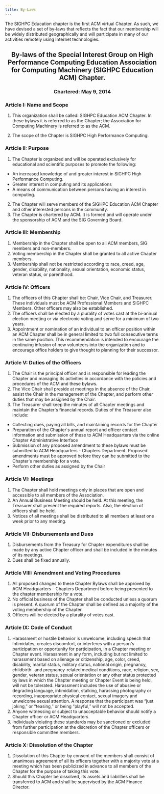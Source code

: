 ```yaml
---
title: By-Laws
---
```


The SIGHPC Education chapter is the first ACM virtual Chapter. As such, we have devised a set of by-laws that reflects the fact that our membership will be widely distributed geographically and will participate in many of our activities remotely using Internet technologies.

## <p style="text-align: center;"> By-laws of the Special Interest Group on High Performance Computing Education  Association for Computing Machinery (SIGHPC Education ACM) Chapter.</p>

### <p style="text-align: center;"> Chartered: May 9, 2014</p>

### Article I: Name and Scope

1. This organization shall be called: SIGHPC Education ACM Chapter. In these bylaws it is referred to as the Chapter; the Association for Computing Machinery is referred to as the ACM. 

2. The scope of the Chapter is SIGHPC High Performance Computing.


### Article II: Purpose

1. The Chapter is organized and will be operated exclusively for educational and scientific purposes to promote the following:
* An increased knowledge of and greater interest in SIGHPC High Performance Computing.
* Greater interest in computing and its applications
* A means of communication between persons having an interest in
computing.
2. The Chapter will serve members of the SIGHPC Education ACM
Chapter and other interested persons in the community.
3. The Chapter is chartered by ACM. It is formed and will operate under
the sponsorship of ACM and the SIG Governing Board.

### Article III: Membership

1. Membership in the Chapter shall be open to all ACM members, SIG
members and non-members.
2. Voting membership in the Chapter shall be granted to all active
Chapter members.
3. Membership shall not be restricted according to race, creed, age,
gender, disability, nationality, sexual orientation, economic status,
veteran status, or parenthood.

### Article IV: Officers

1. The officers of this Chapter shall be: Chair, Vice Chair, and
Treasurer. These individuals must be ACM Professional Members and
SIGHPC Members. Other officers may also be established.
2. The officers shall be elected by a plurality of votes cast at the
bi-annual election meeting or via electronic voting and serve for a
minimum of two years.
3. Appointment or nomination of an individual to an officer position
within an ACM Chapter shall be in general limited to two full
consecutive terms in the same position. This recommendation is
intended to encourage the continuing infusion of new volunteers into
the organization and to encourage office holders to give thought to
planning for their successor.

### Article V: Duties of the Officers

1. The Chair is the principal officer and is responsible for leading the Chapter and managing its activities in accordance with the policies and procedures of the ACM and these bylaws. 
2. The Vice Chair shall preside at meetings in the absence of the Chair,
assist the Chair in the management of the Chapter, and perform other
duties that may be assigned by the Chair.
3. The Treasurer shall keep the minutes of all Chapter meetings and
maintain the Chapter's financial records. Duties of the Treasurer also
include:
* Collecting dues, paying all bills, and maintaining records for the
Chapter
* Preparation of the Chapter's annual report and officer contact
information and submission of these to ACM Headquarters via the
online Chapter Administrative Interface
* Submission of any proposed amendment to these bylaws must be
submitted to ACM Headquarters - Chapters Department. Proposed
amendments must be approved before they can be submitted to the
Chapter's membership for a vote.
* Perform other duties as assigned by the Chair

### Article VI: Meetings

1. The Chapter shall hold meetings only in places that are open and
accessible to all members of the Association.
2. An Annual Business Meeting should be held. At this meeting, the
Treasurer shall present the required reports. Also, the election of
officers shall be held.
3. Notices of all meetings shall be distributed to all members at least
one week prior to any meeting.

### Article VII: Disbursements and Dues

1. Disbursements from the Treasury for Chapter expenditures shall be
made by any active Chapter officer and shall be included in the
minutes of its meetings.
2. Dues shall be fixed annually.

### Article VIII: Amendment and Voting Procedures

1. All proposed changes to these Chapter Bylaws shall be approved by
ACM Headquarters - Chapters Department before being presented to
the chapter membership for a vote.
2. No official business of the Chapter shall be conducted unless a
quorum is present. A quorum of the Chapter shall be defined as a
majority of the voting membership of the Chapter.
3. Officers will be elected by a plurality of votes cast.

### Article IX: Code of Conduct

1. Harassment or hostile behavior is unwelcome, including speech that
intimidates, creates discomfort, or interferes with a person's
participation or opportunity for participation, in a Chapter meeting or
Chapter event. Harassment in any form, including but not limited to
harassment based on alienage or citizenship, age, color, creed,
disability, marital status, military status, national origin, pregnancy,
childbirth- and pregnancy-related medical conditions, race, religion,
sex, gender, veteran status, sexual orientation or any other status
protected by laws in which the Chapter meeting or Chapter Event is
being held, will not be tolerated. Harassment includes the use of
abusive or degrading language, intimidation, stalking, harassing
photography or recording, inappropriate physical contact, sexual
imagery and unwelcome sexual attention. A response that the
participant was “just joking,” or “teasing,” or being “playful,” will not be
accepted.
2. Anyone witnessing or subject to unacceptable behavior should notify
a Chapter officer or ACM Headquarters.
3. Individuals violating these standards may be sanctioned or excluded
from further participation at the discretion of the Chapter officers or
responsible committee members.

### Article X: Dissolution of the Chapter

1. Dissolution of this Chapter by consent of the members shall consist
of unanimous agreement of all its officers together with a majority vote
at a meeting which has been publicized in advance to all members of
the Chapter for the purpose of taking this vote.
2. Should this Chapter be dissolved, its assets and liabilities shall be
transferred to ACM and shall be supervised by the ACM Finance
Director.
